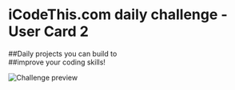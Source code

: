 # iCodeThis.com daily challenge - User Card 2
##Daily projects you can build to<br>
##improve your coding skills!

![Challenge preview](https://shismqklzntzxworibfn.supabase.co/storage/v1/object/public/previews/2fa5c507-758a-489f-bcc8-956b0c6f5d8e.png)
